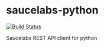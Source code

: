 saucelabs-python
================
[![Build Status](https://travis-ci.org/maudineormsby/saucelabs-python.svg?branch=master)](https://travis-ci.org/maudineormsby/saucelabs-python)

Saucelabs REST API client for python
